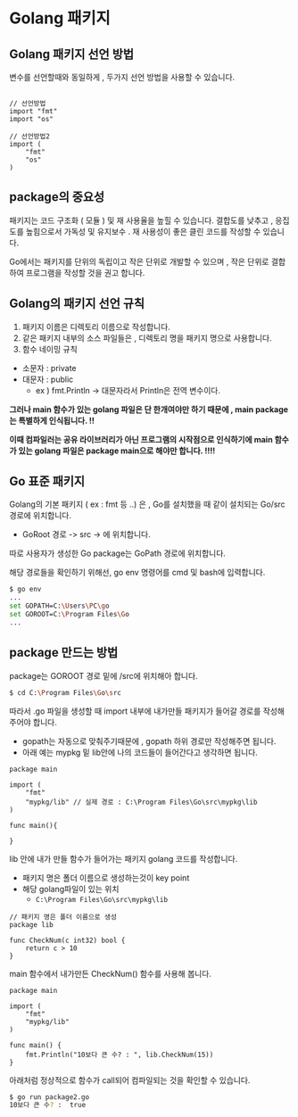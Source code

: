 # Golang 패키지
## Golang 패키지 선언 방법
변수를 선언할때와 동일하게 , 두가지 선언 방법을 사용할 수 있습니다.
```golang

// 선언방법
import "fmt"
import "os"

// 선언방법2 
import (
	"fmt"
	"os"
)

```
## package의 중요성
패키지는 코드 구조화 ( 모듈 ) 및 재 사용율을 높힐 수 있습니다.
결합도를 낮추고 , 응집도를 높힘으로서 가독성 및 유지보수 . 재 사용성이 좋은 클린 코드를 작성할 수 있습니다.

Go에서는 패키지를 단위의 독립이고 작은 단위로 개발할 수 있으며 , 작은 단위로 결합하여 프로그램을 작성할 것을 권고 합니다.

## Golang의 패키지 선언 규칙
1. 패키지 이름은 디렉토리 이름으로 작성합니다.
2. 같은 패키지 내부의 소스 파일들은 , 디렉토리 명을 패키지 명으로 사용합니다.
3. 함수 네이밍 규칙 
- 소문자 : private 
- 대문자 : public
    - ex ) fmt.Println -> 대문자라서 Println은 전역 변수이다.


**그러나 main 함수가 있는 golang 파일은 단 한개여야만 하기 때문에 , main package는 특별하게 인식됩니다. !!**

**이때 컴파일러는 공유 라이브러리가 아닌 프로그램의 시작점으로 인식하기에 main 함수가 있는 golang 파일은 package main으로 해야만 합니다. !!!!**

## Go 표준 패키지
Golang의 기본 패키지 ( ex : fmt 등 ..) 은 , Go를 설치했을 때 같이 설치되는 Go/src 경로에 위치합니다.
- GoRoot 경로 -> src -> 에 위치합니다.

따로 사용자가 생성한 Go package는 GoPath 경로에 위치합니다.

해당 경로들을 확인하기 위해선, go env 명령어를 cmd 및 bash에 입력합니다.

```bash
$ go env
...
set GOPATH=C:\Users\PC\go
set GOROOT=C:\Program Files\Go
...
```

## package 만드는 방법
package는 GOROOT 경로 밑에 /src에 위치해아 합니다.

```bash
$ cd C:\Program Files\Go\src
```

따라서 .go 파일을 생성할 때 import 내부에 내가만들 패키지가 들어갈 경로를
작성해 주어야 합니다.
- gopath는 자동으로 맞춰주기때문에 , gopath 하위 경로만 작성해주면 됩니다.
- 아래 예는 mypkg 밑 lib안에 나의 코드들이 들어간다고 생각하면 됩니다.
```golang
package main

import (
	"fmt"
	"mypkg/lib" // 실제 경로 : C:\Program Files\Go\src\mypkg\lib
)

func main(){

}
```

lib 안에 내가 만들 함수가 들어가는 패키지 golang 코드를 작성합니다.
- 패키지 명은 폴더 이름으로 생성하는것이 key point
- 해당 golang파일이 있는 위치 
    - ```C:\Program Files\Go\src\mypkg\lib```
```golang
// 패키지 명은 폴더 이름으로 생성
package lib

func CheckNum(c int32) bool {
	return c > 10
}
```

main 함수에서 내가만든 CheckNum() 함수를 사용해 봅니다.
```golang
package main

import (
	"fmt"
	"mypkg/lib"
)

func main() {
	fmt.Println("10보다 큰 수? : ", lib.CheckNum(15))
}
```

아래처럼 정상적으로 함수가 call되어 컴파일되는 것을 확인할 수 있습니다.
```bash
$ go run package2.go 
10보다 큰 수? :  true
```
